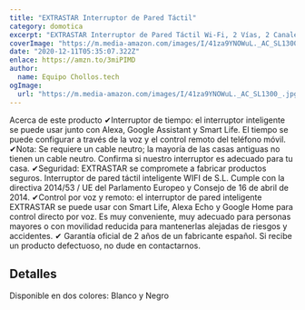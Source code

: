 ```yaml
---
title: "EXTRASTAR Interruptor de Pared Táctil"
category: domotica
excerpt: "EXTRASTAR Interruptor de Pared Táctil Wi-Fi, 2 Vías, 2 Canales, Compatibilidad con asistentes inteligentes como Google Home y Amazon Alexa"
coverImage: "https://m.media-amazon.com/images/I/41za9YNOWuL._AC_SL1300_.jpg"
date: "2020-12-11T05:35:07.322Z"
enlace: https://amzn.to/3miPIMD
author:
  name: Equipo Chollos.tech
ogImage:
  url: "https://m.media-amazon.com/images/I/41za9YNOWuL._AC_SL1300_.jpg"
---
```


Acerca de este producto
✔Interruptor de tiempo: el interruptor inteligente se puede usar junto con Alexa, Google Assistant y Smart Life. El tiempo se puede configurar a través de la voz y el control remoto del teléfono móvil.
✔Nota: Se requiere un cable neutro; la mayoría de las casas antiguas no tienen un cable neutro. Confirma si nuestro interruptor es adecuado para tu casa.
✔Seguridad: EXTRASTAR se compromete a fabricar productos seguros. Interruptor de pared táctil inteligente WIFI de S.L. Cumple con la directiva 2014/53 / UE del Parlamento Europeo y Consejo de 16 de abril de 2014.
✔Control por voz y remoto: el interruptor de pared inteligente EXTRASTAR se puede usar con Smart Life, Alexa Echo y Google Home para control directo por voz. Es muy conveniente, muy adecuado para personas mayores o con movilidad reducida para mantenerlas alejadas de riesgos y accidentes.
✔ Garantía oficial de 2 años de un fabricante español. Si recibe un producto defectuoso, no dude en contactarnos.

## Detalles

Disponible en dos colores: Blanco y Negro
